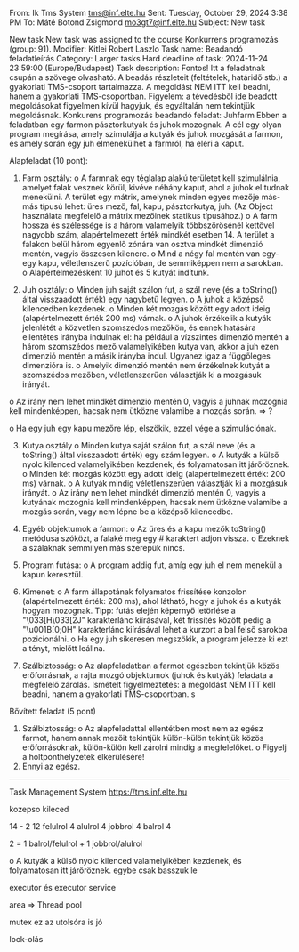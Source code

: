

From: Ik Tms System <tms@inf.elte.hu> 
Sent: Tuesday, October 29, 2024 3:38 PM
To: Máté Botond Zsigmond <mo3gt7@inf.elte.hu>
Subject: New task

New task
New task was assigned to the course Konkurrens programozás (group: 91). 
Modifier: Kitlei Robert Laszlo 
Task name: Beadandó feladatleírás
Category: Larger tasks
Hard deadline of task: 2024-11-24 23:59:00 (Europe/Budapest)
Task description: 
Fontos!
Itt a feladatnak csupán a szövege olvasható. A beadás részleteit (feltételek, határidő stb.) a gyakorlati TMS-csoport tartalmazza.
A megoldást NEM ITT kell beadni, hanem a gyakorlati TMS-csoportban.
Figyelem: a tévedésből ide beadott megoldásokat figyelmen kívül hagyjuk, és egyáltalán nem tekintjük megoldásnak.
Konkurens programozás beadandó feladat: Juhfarm
Ebben a feladatban egy farmon pásztorkutyák és juhok mozognak. A cél egy olyan program megírása, amely szimulálja a kutyák és juhok mozgását a farmon, és amely során egy juh elmenekülhet a farmról, ha eléri a kaput.

Alapfeladat (10 pont):
1.	Farm osztály:
o	A farmnak egy téglalap alakú területet kell szimulálnia, amelyet falak vesznek körül, kivéve néhány kaput, ahol a juhok el tudnak menekülni. A terület egy mátrix, amelynek minden egyes mezője más-más típusú lehet: üres mező, fal, kapu, pásztorkutya, juh. (Az Object használata megfelelő a mátrix mezőinek statikus típusához.)
o	A farm hossza és szélessége is a három valamelyik többszörösénél kettővel nagyobb szám, alapértelmezett érték mindkét esetben 14. A terület a falakon belül három egyenlő zónára van osztva mindkét dimenzió mentén, vagyis összesen kilencre.
o	Mind a négy fal mentén van egy-egy kapu, véletlenszerű pozícióban, de semmiképpen nem a sarokban.
o	Alapértelmezésként 10 juhot és 5 kutyát indítunk.

2.	Juh osztály:
o	Minden juh saját szálon fut, a szál neve (és a toString() által visszaadott érték) egy nagybetű legyen.
o	A juhok a középső kilencedben kezdenek.
o	Minden két mozgás között egy adott ideig (alapértelmezett érték 200 ms) várnak.
o	A juhok érzékelik a kutyák jelenlétét a közvetlen szomszédos mezőkön, és ennek hatására ellentétes irányba indulnak el: ha például a vízszintes dimenzió mentén a három szomszédos mező valamelyikében kutya van, akkor a juh ezen dimenzió mentén a másik irányba indul. Ugyanez igaz a függőleges dimenzióra is.
o	Amelyik dimenzió mentén nem érzékelnek kutyát a szomszédos mezőben, véletlenszerűen választják ki a mozgásuk irányát.

o	Az irány nem lehet mindkét dimenzió mentén 0, vagyis a juhnak mozognia kell mindenképpen, hacsak nem ütközne valamibe a mozgás során. => ?

o	Ha egy juh egy kapu mezőre lép, elszökik, ezzel vége a szimulációnak.

3.	Kutya osztály
o	Minden kutya saját szálon fut, a szál neve (és a toString() által visszaadott érték) egy szám legyen.
o	A kutyák a külső nyolc kilenced valamelyikében kezdenek, és folyamatosan itt járőröznek.
o	Minden két mozgás között egy adott ideig (alapértelmezett érték: 200 ms) várnak.
o	A kutyák mindig véletlenszerűen választják ki a mozgásuk irányát.
o	Az irány nem lehet mindkét dimenzió mentén 0, vagyis a kutyának mozognia kell mindenképpen, hacsak nem ütközne valamibe a mozgás során, vagy nem lépne be a középső kilencedbe.

4.	Egyéb objektumok a farmon:
o	Az üres és a kapu mezők toString() metódusa szóközt, a falaké meg egy # karaktert adjon vissza.
o	Ezeknek a szálaknak semmilyen más szerepük nincs.

5.	Program futása:
o	A program addig fut, amíg egy juh el nem menekül a kapun keresztül.

6.	Kimenet:
o	A farm állapotának folyamatos frissítése konzolon (alapértelmezett érték: 200 ms), ahol látható, hogy a juhok és a kutyák hogyan mozognak. Tipp: futás elején képernyő letörlése a "\033[H\033[2J" karakterlánc kiírásával, két frissítés között pedig a "\u001B[0;0H" karakterlánc kiírásával lehet a kurzort a bal felső sarokba pozicionálni.
o	Ha egy juh sikeresen megszökik, a program jelezze ki ezt a tényt, mielőtt leállna.

7.	Szálbiztosság:
o	Az alapfeladatban a farmot egészben tekintjük közös erőforrásnak, a rajta mozgó objektumok (juhok és kutyák) feladata a megfelelő zárolás.
Ismételt figyelmeztetés: a megoldást NEM ITT kell beadni, hanem a gyakorlati TMS-csoportban.
s

Bővített feladat (5 pont)
1.	Szálbiztosság:
o	Az alapfeladattal ellentétben most nem az egész farmot, hanem annak mezőit tekintjük külön-külön tekintjük közös erőforrásoknak, külön-külön kell zárolni mindig a megfelelőket.
o	Figyelj a holtponthelyzetek elkerülésére!
2.	Ennyi az egész.

________________________________________
Task Management System
https://tms.inf.elte.hu 


kozepso kileced

14 - 2
12
felulrol 4
alulrol 4
jobbrol 4
balrol 4

2 = 1 balrol/felulrol + 1 jobbrol/alulrol

o	A kutyák a külső nyolc kilenced valamelyikében kezdenek, és folyamatosan itt járőröznek.
egybe csak basszuk le

executor és executor service

area => Thread pool

mutex ez az utolsóra is jó

lock-olás